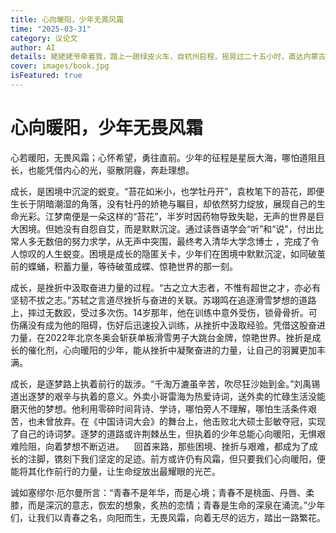 ```yaml
---
title: 心向暖阳，少年无畏风霜
time: "2025-03-31"
category: 议论文
author: AI
details: 姥姥姥爷牵着我，踏上一趟绿皮火车，自杭州启程，摇晃过二十五小时，直达内蒙古乌兰察布。
cover: images/book.jpg
isFeatured: true
---
```


# 心向暖阳，少年无畏风霜

心若暖阳，无畏风霜；心怀希望，勇往直前。少年的征程是星辰大海，哪怕道阻且长，也能凭借内心的光，驱散阴霾，奔赴理想。

成长，是困境中沉淀的蜕变。“苔花如米小，也学牡丹开”，袁枚笔下的苔花，即便生长于阴暗潮湿的角落，没有牡丹的娇艳与瞩目，却依然努力绽放，展现自己的生命光彩。江梦南便是一朵这样的“苔花”，半岁时因药物导致失聪，无声的世界是巨大困境。但她没有自怨自艾，而是默默沉淀。通过读唇语学会“听”和“说”，付出比常人多无数倍的努力求学，从无声中突围，最终考入清华大学念博士 ，完成了令人惊叹的人生蜕变。困境是成长的隐匿关卡，少年们在困境中默默沉淀，如同破茧前的蝶蛹，积蓄力量，等待破茧成蝶、惊艳世界的那一刻。

成长，是挫折中汲取奋进力量的过程。“古之立大志者，不惟有超世之才，亦必有坚韧不拔之志。”苏轼之言道尽挫折与奋进的关联。苏翊鸣在追逐滑雪梦想的道路上，摔过无数跤，受过多次伤。14岁那年，他在训练中意外受伤，锁骨骨折。可伤痛没有成为他的阻碍，伤好后迅速投入训练，从挫折中汲取经验。凭借这股奋进力量，在2022年北京冬奥会斩获单板滑雪男子大跳台金牌，惊艳世界。挫折是成长的催化剂，心向暖阳的少年，能从挫折中凝聚奋进的力量，让自己的羽翼更加丰满。

成长，是逐梦路上执着前行的跋涉。“千淘万漉虽辛苦，吹尽狂沙始到金。”刘禹锡道出逐梦的艰辛与执着的意义。外卖小哥雷海为热爱诗词，送外卖的忙碌生活没能磨灭他的梦想。他利用零碎时间背诗、学诗，哪怕旁人不理解，哪怕生活条件艰苦，也未曾放弃。在《中国诗词大会》的舞台上，他击败北大硕士彭敏夺冠，实现了自己的诗词梦。逐梦的道路或许荆棘丛生，但执着的少年总能心向暖阳，无惧艰难险阻，向着梦想不断迈进。    回首来路，那些困境、挫折与艰难，都成为了成长的注脚，镌刻下我们坚定的足迹。前方或许仍有风霜，但只要我们心向暖阳，便能将其化作前行的力量，让生命绽放出最耀眼的光芒。

诚如塞缪尔·厄尔曼所言：“青春不是年华，而是心境；青春不是桃面、丹唇、柔膝，而是深沉的意志，恢宏的想象，炙热的恋情；青春是生命的深泉在涌流。”少年们，让我们以青春之名，向阳而生，无畏风霜，向着无尽的远方，踏出一路繁花。

